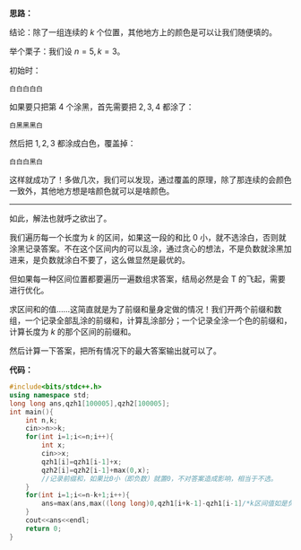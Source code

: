 **思路：**

结论：除了一组连续的 $k$ 个位置，其他地方上的颜色是可以让我们随便填的。

举个栗子：我们设 $n=5,k=3$。

初始时：

```白白白白白```

如果要只把第 $4$ 个涂黑，首先需要把 $2,3,4$ 都涂了：

```白黑黑黑白```

然后把 $1,2,3$ 都涂成白色，覆盖掉：

```白白白黑白```

这样就成功了！多做几次，我们可以发现，通过覆盖的原理，除了那连续的会颜色一致外，其他地方想是啥颜色就可以是啥颜色。

---

如此，解法也就呼之欲出了。

我们遍历每一个长度为 $k$ 的区间，如果这一段的和比 $0$ 小，就不选涂白，否则就涂黑记录答案。不在这个区间内的可以乱涂，通过贪心的想法，不是负数就涂黑加进来，是负数就涂白不要了，这么做显然是最优的。

但如果每一种区间位置都要遍历一遍数组求答案，结局必然是会 T 的飞起，需要进行优化。

求区间和的值……这简直就是为了前缀和量身定做的情况！我们开两个前缀和数组，一个记录全部乱涂的前缀和，计算乱涂部分；一个记录全涂一个色的前缀和，计算长度为 $k$ 的那个区间的前缀和。

然后计算一下答案，把所有情况下的最大答案输出就可以了。

**代码：**

```cpp
#include<bits/stdc++.h>
using namespace std;
long long ans,qzh1[100005],qzh2[100005];
int main(){
    int n,k;
    cin>>n>>k;
    for(int i=1;i<=n;i++){
        int x;
        cin>>x;
        qzh1[i]=qzh1[i-1]+x;
        qzh2[i]=qzh2[i-1]+max(0,x);
        //记录前缀和，如果比0小（即负数）就置0，不对答案造成影响，相当于不选。
    }
    for(int i=1;i<=n-k+1;i++){
        ans=max(ans,max((long long)0,qzh1[i+k-1]-qzh1[i-1]/*k区间值如是负数，就置0，同样相当于不选。*/)+qzh2[n]-(qzh2[i+k-1]-qzh2[i-1])/*总的减去k区间，因为k区间在前面算过了，不可以乱涂*/);//核心！
    }
    cout<<ans<<endl;
    return 0;
}
```